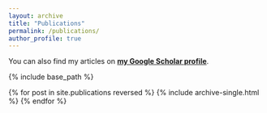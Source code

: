 ```yaml
---
layout: archive
title: "Publications"
permalink: /publications/
author_profile: true
---
```


You can also find my articles on <a href="https://scholar.google.com/citations?user=hc4y0ZsAAAAJ&hl=en">**my Google Scholar profile**</a>.

{% include base_path %}

{% for post in site.publications reversed %}
  {% include archive-single.html %}
{% endfor %}
